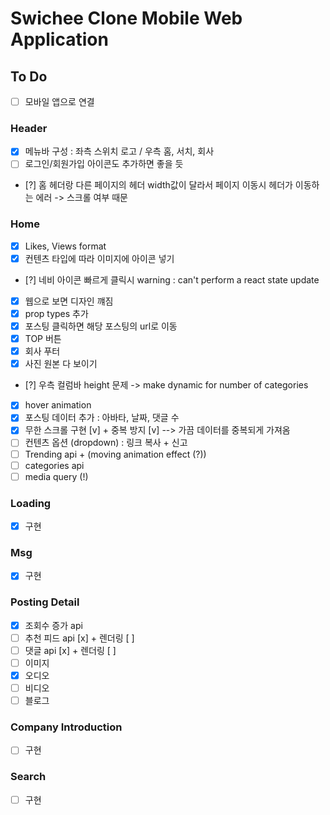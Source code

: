 # Swichee Clone Mobile Web Application

## To Do

- [ ] 모바일 앱으로 연결

### Header

- [x] 메뉴바 구성 : 좌측 스위치 로고 / 우측 홈, 서치, 회사
- [ ] 로그인/회원가입 아이콘도 추가하면 좋을 듯
- [?] 홈 헤더랑 다른 페이지의 헤더 width값이 달라서 페이지 이동시 헤더가 이동하는 에러 -> 스크롤 여부 때문

### Home

- [x] Likes, Views format
- [x] 컨텐츠 타입에 따라 이미지에 아이콘 넣기
- [?] 네비 아이콘 빠르게 클릭시 warning : can't perform a react state update
- [x] 웹으로 보면 디자인 꺠짐
- [x] prop types 추가
- [x] 포스팅 클릭하면 해당 포스팅의 url로 이동
- [x] TOP 버튼
- [x] 회사 푸터
- [x] 사진 원본 다 보이기
- [?] 우측 컬럼바 height 문제 -> make dynamic for number of categories
- [x] hover animation
- [x] 포스팅 데이터 추가 : 아바타, 날짜, 댓글 수
- [x] 무한 스크롤 구현 [v] + 중복 방지 [v] --> 가끔 데이터를 중복되게 가져옴
- [ ] 컨텐츠 옵션 (dropdown) : 링크 복사 + 신고
- [ ] Trending api + (moving animation effect (?))
- [ ] categories api
- [ ] media query (!)

### Loading

- [x] 구현

### Msg

- [x] 구현

### Posting Detail

- [x] 조회수 증가 api
- [ ] 추천 피드 api [x] + 렌더링 [ ]
- [ ] 댓글 api [x] + 렌더링 [ ]
- [ ] 이미지
- [x] 오디오
- [ ] 비디오
- [ ] 블로그

### Company Introduction

- [ ] 구현

### Search

- [ ] 구현
